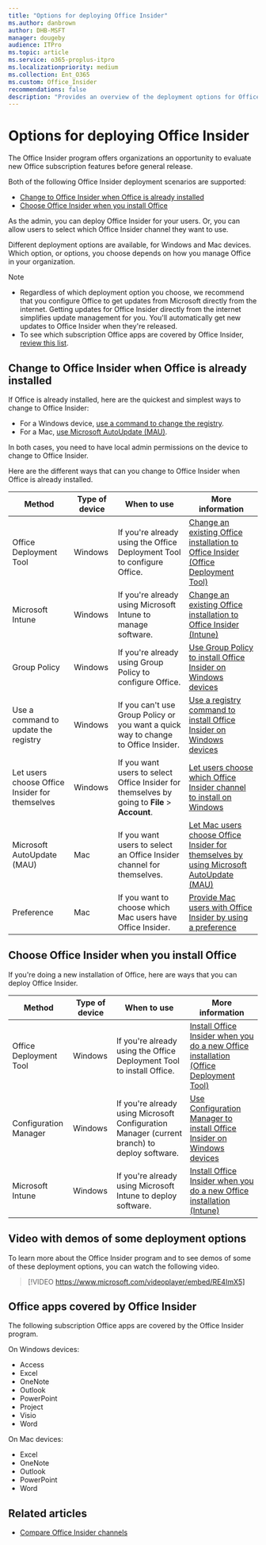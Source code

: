 ```yaml
---
title: "Options for deploying Office Insider"
ms.author: danbrown
author: DHB-MSFT
manager: dougeby
audience: ITPro
ms.topic: article
ms.service: o365-proplus-itpro
ms.localizationpriority: medium
ms.collection: Ent_O365
ms.custom: Office_Insider
recommendations: false
description: "Provides an overview of the deployment options for Office Insider for Windows and Mac"
---
```


# Options for deploying Office Insider

The Office Insider program offers organizations an opportunity to evaluate new Office subscription features before general release.

Both of the following Office Insider deployment scenarios are supported:
 - [Change to Office Insider when Office is already installed](#change-to-office-insider-when-office-is-already-installed)
 - [Choose Office Insider when you install Office](#choose-office-insider-when-you-install-office)

As the admin, you can deploy Office Insider for your users. Or, you can allow users to select which Office Insider channel they want to use.

Different deployment options are available, for Windows and Mac devices. Which option, or options, you choose depends on how you manage Office in your organization.

> [!NOTE]
> - Regardless of which deployment option you choose, we recommend that you configure Office to get updates from Microsoft directly from the internet. Getting updates for Office Insider directly from the internet simplifies update management for you. You'll automatically get new updates to Office Insider when they're released.
> - To see which subscription Office apps are covered by Office Insider, [review this list](#office-apps-covered-by-office-insider).

## Change to Office Insider when Office is already installed

If Office is already installed, here are the quickest and simplest ways to change to Office Insider:

- For a Windows device, [use a command to change the registry](registry.md).
- For a Mac, [use Microsoft AutoUpdate (MAU)](microsoft-autoupdate.md).  

In both cases, you need to have local admin permissions on the device to change to Office Insider.

Here are the different ways that can you change to Office Insider when Office is already installed.

|Method  |Type of device|When to use  |More information  |
|---------|---------|---------|---------|
|Office Deployment Tool  |Windows |If you're already using the Office Deployment Tool to configure Office.  |[Change an existing Office installation to Office Insider (Office Deployment Tool)](office-deployment-tool.md#change-an-existing-office-installation-to-office-insider) |
|Microsoft Intune |Windows |If you're already using Microsoft Intune to manage software.|[Change an existing Office installation to Office Insider (Intune)](intune.md#change-an-existing-office-installation-to-office-insider) |
|Group Policy   |Windows |If you're already using Group Policy to configure Office.   | [Use Group Policy to install Office Insider on Windows devices](group-policy.md) |
|Use a command to update the registry|Windows |If you can't use Group Policy or you want a quick way to change to Office Insider. |[Use a registry command to install Office Insider on Windows devices](registry.md)|
|Let users choose Office Insider for themselves |Windows |If you want users to select Office Insider for themselves by going to **File** > **Account**.|[Let users choose which Office Insider channel to install on Windows](user-choice.md)|
|Microsoft AutoUpdate (MAU) | Mac |If you want users to select an Office Insider channel for themselves. |[Let Mac users choose Office Insider for themselves by using Microsoft AutoUpdate (MAU)](microsoft-autoupdate.md)    |
|Preference | Mac |If you want to choose which Mac users have Office Insider. |[Provide Mac users with Office Insider by using a preference](preference.md)|

## Choose Office Insider when you install Office

If you're doing a new installation of Office, here are ways that you can deploy Office Insider.

|Method  |Type of device|When to use  |More information  |
|---------|---------|---------|---------|
|Office Deployment Tool |Windows |If you're already using the Office Deployment Tool to install Office. |[Install Office Insider when you do a new Office installation (Office Deployment Tool)](office-deployment-tool.md#install-office-insider-when-you-do-a-new-office-installation) |
|Configuration Manager |Windows |If you're already using Microsoft Configuration Manager (current branch) to deploy software. | [Use Configuration Manager to install Office Insider on Windows devices](configuration-manager.md)|
|Microsoft Intune |Windows |If you're already using Microsoft Intune to deploy software.|[Install Office Insider when you do a new Office installation (Intune)](intune.md#install-office-insider-when-you-do-a-new-office-installation)      |

## Video with demos of some deployment options

To learn more about the Office Insider program and to see demos of some of these deployment options, you can watch the following video.

> [!VIDEO https://www.microsoft.com/videoplayer/embed/RE4ImX5] 

## Office apps covered by Office Insider

The following subscription Office apps are covered by the Office Insider program.

On Windows devices:
- Access
- Excel
- OneNote
- Outlook
- PowerPoint
- Project
- Visio
- Word

On Mac devices:
- Excel
- OneNote
- Outlook
- PowerPoint
- Word

## Related articles
- [Compare Office Insider channels](../compare-channels.md)
